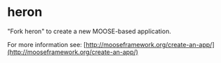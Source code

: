 heron
=====

"Fork heron" to create a new MOOSE-based application.

For more information see: [http://mooseframework.org/create-an-app/](http://mooseframework.org/create-an-app/)
